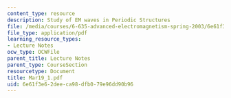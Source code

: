 ```yaml
---
content_type: resource
description: Study of EM waves in Periodic Structures
file: /media/courses/6-635-advanced-electromagnetism-spring-2003/6e61f3e62deeca98dfb079e96dd90b96_Mar19_1.pdf
file_type: application/pdf
learning_resource_types:
- Lecture Notes
ocw_type: OCWFile
parent_title: Lecture Notes
parent_type: CourseSection
resourcetype: Document
title: Mar19_1.pdf
uid: 6e61f3e6-2dee-ca98-dfb0-79e96dd90b96
---
```

